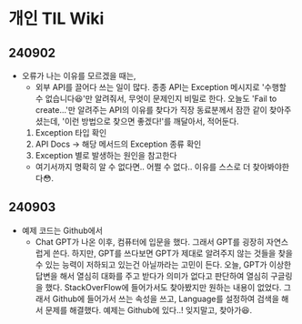 # 개인 TIL Wiki


## 240902
* 오류가 나는 이유를 모르겠을 때는,
  * 외부 API를 끌어다 쓰는 일이 많다. 종종 API는 Exception 메시지로 '수행할 수 없습니다😆'만 알려줘서, 무엇이 문제인지 비밀로 한다. 오늘도 'Fail to create...'만 알려주는 API의 이유를 찾다가 직장 동료분께서 잠깐 같이 찾아주셨는데, '이런 방법으로 찾으면 좋겠다!'를 깨달아서, 적어둔다.
  1. Exception 타입 확인
  2. API Docs -> 해당 메서드의 Exception 종류 확인
  3. Exception 별로 발생하는 원인을 참고한다
    * 여기서까지 명확히 알 수 없다면.. 어쩔 수 없다.. 이유를 스스로 더 찾아봐야한다😳.

## 240903
* 예제 코드는 Github에서
  * Chat GPT가 나온 이후, 컴퓨터에 입문을 했다. 그래서 GPT를 굉장히 자연스럽게 쓴다. 하지만, GPT를 쓰다보면 GPT가 제대로 알려주지 않는 것들을 찾을 수 있는 능력이 저하되고 있는건 아닐까라는 고민이 든다. 오늘, GPT가 이상한 답변을 해서 열심히 대화를 주고 받다가 의미가 없다고 판단하여 열심히 구글링을 했다. StackOverFlow에 들어가서도 찾아봤지만 원하는 내용이 없었다. 그래서 Github에 들어가서 쓰는 속성을 쓰고, Language를 설정하여 검색을 해서 문제를 해결했다. 예제는 Github에 있다..! 잊지말고, 찾아가😆.
